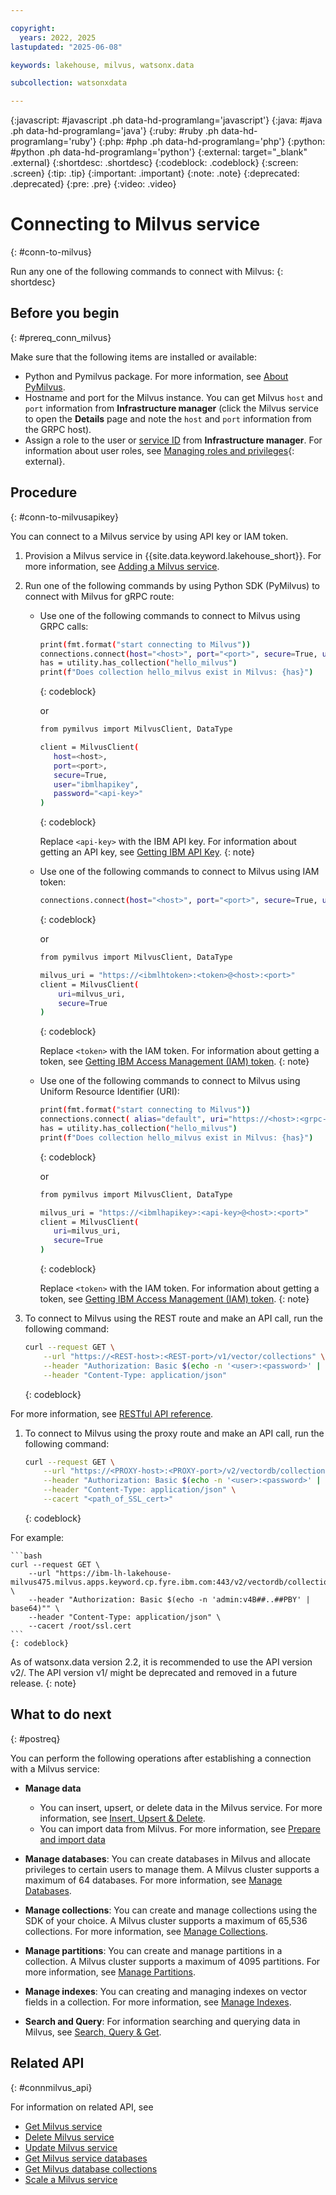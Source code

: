 ```yaml
---

copyright:
  years: 2022, 2025
lastupdated: "2025-06-08"

keywords: lakehouse, milvus, watsonx.data

subcollection: watsonxdata

---
```


{:javascript: #javascript .ph data-hd-programlang='javascript'}
{:java: #java .ph data-hd-programlang='java'}
{:ruby: #ruby .ph data-hd-programlang='ruby'}
{:php: #php .ph data-hd-programlang='php'}
{:python: #python .ph data-hd-programlang='python'}
{:external: target="_blank" .external}
{:shortdesc: .shortdesc}
{:codeblock: .codeblock}
{:screen: .screen}
{:tip: .tip}
{:important: .important}
{:note: .note}
{:deprecated: .deprecated}
{:pre: .pre}
{:video: .video}

# Connecting to Milvus service
{: #conn-to-milvus}

Run any one of the following commands to connect with Milvus:
{: shortdesc}

## Before you begin
{: #prereq_conn_milvus}

Make sure that the following items are installed or available:

- Python and Pymilvus package. For more information, see [About PyMilvus](https://milvus.io/api-reference/pymilvus/v2.4.x/About.md).
- Hostname and port for the Milvus instance. You can get Milvus `host` and `port` information from **Infrastructure manager** (click the Milvus service to open the **Details** page and note the `host` and `port` information from the GRPC host).
- Assign a role to the user or [service ID](https://cloud.ibm.com/docs/account?topic=account-serviceids&interface=ui) from **Infrastructure manager**. For information about user roles, see [Managing roles and privileges]({{site.data.keyword.ref-role_priv-link}}#milvus){: external}.

## Procedure
{: #conn-to-milvusapikey}

You can connect to a Milvus service by using API key or IAM token.

1. Provision a Milvus service in {{site.data.keyword.lakehouse_short}}. For more information, see [Adding a Milvus service](/docs/watsonxdata?topic=watsonxdata-adding-milvus-service).
1. Run one of the following commands by using Python SDK (PyMilvus) to connect with Milvus for gRPC route:

     - Use one of the following commands to connect to Milvus using GRPC calls:

         ```bash
         print(fmt.format("start connecting to Milvus"))
         connections.connect(host="<host>", port="<port>", secure=True, user="ibmlhapikey", password="<api-key>")
         has = utility.has_collection("hello_milvus")
         print(f"Does collection hello_milvus exist in Milvus: {has}")
         ```
         {: codeblock}

        or

         ```bash
        from pymilvus import MilvusClient, DataType

        client = MilvusClient(
            host=<host>,
            port=<port>,
            secure=True,
            user="ibmlhapikey",
            password="<api-key>"
        )
         ```
         {: codeblock}

         Replace `<api-key>` with the IBM API key. For information about getting an API key, see [Getting IBM API Key]({{site.data.keyword.ref-con-presto-serv-link}}#get-ibmapi-key).
         {: note}

     - Use one of the following commands to connect to Milvus using IAM token:

         ```bash
         connections.connect(host="<host>", port="<port>", secure=True, user="ibmlhtoken", password="<token>")
         ```
         {: codeblock}

         or

        ```bash
        from pymilvus import MilvusClient, DataType

        milvus_uri = "https://<ibmlhtoken>:<token>@<host>:<port>"
        client = MilvusClient(
            uri=milvus_uri,
            secure=True
        )
         ```
         {: codeblock}

         Replace `<token>` with the IAM token. For information about getting a token, see [Getting IBM Access Management (IAM) token]({{site.data.keyword.ref-con-presto-serv-link}}#get-ibmiam-token).
         {: note}

     - Use one of the following commands to connect to Milvus using Uniform Resource Identifier (URI):

         ```bash
         print(fmt.format("start connecting to Milvus"))
         connections.connect( alias="default", uri="https://<host>:<grpc-port>", user = "ibmlhtoken", password = "<token>" )
         has = utility.has_collection("hello_milvus")
         print(f"Does collection hello_milvus exist in Milvus: {has}")
         ```
         {: codeblock}

         or

         ```bash
        from pymilvus import MilvusClient, DataType

        milvus_uri = "https://<ibmlhapikey>:<api-key>@<host>:<port>"
        client = MilvusClient(
            uri=milvus_uri,
            secure=True
        )
         ```
         {: codeblock}

        Replace `<token>` with the IAM token. For information about getting a token, see [Getting IBM Access Management (IAM) token]({{site.data.keyword.ref-con-presto-serv-link}}#get-ibmiam-token).
         {: note}

1. To connect to Milvus using the REST route and make an API call, run the following command:

    ```bash
    curl --request GET \
        --url "https://<REST-host>:<REST-port>/v1/vector/collections" \
        --header "Authorization: Basic $(echo -n '<user>:<password>' | base64)" \
        --header "Content-Type: application/json"
    ```
    {: codeblock}

For more information, see [RESTful API reference](https://milvus.io/api-reference/restful/v2.5.x/About.md).

1. To connect to Milvus using the proxy route and make an API call, run the following command:

    ```bash
    curl --request GET \
        --url "https://<PROXY-host>:<PROXY-port>/v2/vectordb/collections/list" \
        --header "Authorization: Basic $(echo -n '<user>:<password>' | base64)" \
        --header "Content-Type: application/json" \
        --cacert "<path_of_SSL_cert>"
    ```
    {: codeblock}

For example:

    ```bash
    curl --request GET \
        --url "https://ibm-lh-lakehouse-milvus475.milvus.apps.keyword.cp.fyre.ibm.com:443/v2/vectordb/collections/list" \
        --header "Authorization: Basic $(echo -n 'admin:v4B##..##PBY' | base64)"" \
        --header "Content-Type: application/json" \
        --cacert /root/ssl.cert
    ```
    {: codeblock}

As of watsonx.data version 2.2, it is recommended to use the API version v2/. The API version v1/ might be deprecated and removed in a future release.
{: note}

## What to do next
{: #postreq}

You can perform the following operations after establishing a connection with a Milvus service:

- **Manage data**

    - You can insert, upsert, or delete data in the Milvus service. For more information, see [Insert, Upsert & Delete](https://milvus.io/docs/insert-update-delete.md).
    - You can import data from Milvus. For more information, see [Prepare and import data](https://milvus.io/docs/prepare-source-data.md)

- **Manage databases**: You can create databases in Milvus and allocate privileges to certain users to manage them. A Milvus cluster supports a maximum of 64 databases. For more information, see [Manage Databases](https://milvus.io/docs/manage_databases.md).
- **Manage collections**: You can create and manage collections using the SDK of your choice. A Milvus cluster supports a maximum of 65,536 collections. For more information, see [Manage Collections](https://milvus.io/docs/manage-collections.md#Manage-Collections).
- **Manage partitions**: You can create and manage partitions in a collection. A Milvus cluster supports a maximum of 4095 partitions. For more information, see [Manage Partitions](https://milvus.io/docs/manage-partitions.md#Manage-Partitions).
- **Manage indexes**: You can creating and managing indexes on vector fields in a collection. For more information, see [Manage Indexes](https://milvus.io/docs/index-vector-fields.md?tab=floating).
- **Search and Query**: For information searching and querying data in Milvus, see [Search, Query & Get](https://milvus.io/docs/single-vector-search.md).

## Related API
{: #connmilvus_api}

For information on related API, see
* [Get Milvus service](https://cloud.ibm.com/apidocs/watsonxdata#get-milvus-service)
* [Delete Milvus service](https://cloud.ibm.com/apidocs/watsonxdata#delete-milvus-service)
* [Update Milvus service](https://cloud.ibm.com/apidocs/watsonxdata#update-milvus-service)
* [Get Milvus service databases](https://cloud.ibm.com/apidocs/watsonxdata#list-milvus-service-databases)
* [Get Milvus database collections](https://cloud.ibm.com/apidocs/watsonxdata#list-milvus-database-collections)
* [Scale a Milvus service](https://cloud.ibm.com/apidocs/watsonxdata#create-milvus-service-scale)
